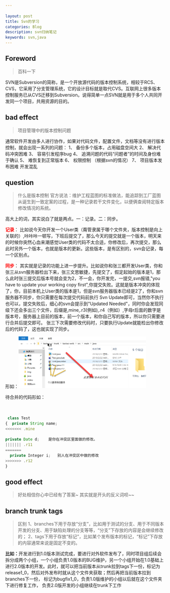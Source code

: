 ```yaml
---

layout: post
title: Svn的学习
categories: Blog
description: svn归纳笔记
keywords: svn,java
---
```




## Foreword

> 百科一下

SVN是Subversion的简称，是一个开放源代码的版本控制系统，相较于RCS、CVS，它采用了分支管理系统，它的设计目标就是取代CVS。互联网上很多版本控制服务已从CVS迁移到Subversion。说得简单一点SVN就是用于多个人共同开发同一个项目，共用资源的目的。


## bad effect

> 项目管理中的版本控制问题

  通常软件开发由多人进行协作，如果对代码文件，配置文件，文档等没有进行版本控制，就会出现一系列的问题：
 1、 备份多个版本，占用磁盘空间大
 2、 解决代码冲突困难
 3、 容易引发程序bug
 4、 追溯问题的代码“问题者”的时间及身份难于确认
 5、 难恢复到正常版本
 6、 权限控制 （根据svn的情况）
 7、 项目版本发布困难 开发混乱

## question
>什么是版本控制
官方说法：维护工程蓝图的标准做法，能追踪到工厂蓝图从诞生到一致定案的过程，是一种记录若干文件变化，以便俩查阅特定版本修改情况的系统。

 高大上的词，其实说白了就是两点。一：记录。二：同步。

<b style="color: red">记录</b>：
 比如说今天你开发一个User类（甭管隶属于哪个文件夹，版本控制是向上关联的）,咔咔咔一顿写，下班后提交了，那么今天的提交就是一个版本，明天来的时候你突然心血来潮感觉User类的代码不太合适，你修改后，再次提交，那么此时另外一个版本，也就是版本的更新。这些版本，是有区别的，svn会记录，每一个区别点。

<b style="color: red">同步</b>：
       其实就是记录的功能上进一步提升。比如说你和张三都开发User类，你和张三从svn服务器检出下来，张三文思敏捷，先提交了，假定起始的版本是1，那么此时张三提交后版本号就会变为2，不一会，你开发完，一提交,svn报错,"you have to update your working copy first",你提交失败。这就是版本冲突的体现了，你，目前本机上User类的版本是1，但是svn服务器版本已经是2了，你和svn服务器不同步，你只需要在每次提交代码前执行 Svn Update即可，当然你不执行也可以，提交失败后，细心的svn会提示到"Updated Needed"，同时你会发现同级下还会多出三个文件，后缀是,mine,.r3(例如),.r4（例如）,字母r后面的数字是版本号，服务器上目前的版本，前一个版本，和你自己写的版本，所以你只需要进行合并后提交即可。 张三下次需要修改代码时，只要执行Update就能检出你修改后的代码了，这也就实现了同步。

形如：<img src="/images/blog/javaEE/svn_conflict.png" width="80%" height="40%" border="black" alt="检索sql语句" />


待合并的代码形如：

```js


 class Test
{  private String name;
<<<<<<< .mine  

private Date d;    是你在冲突区里面做的修改。
||||||| .r11  
======= 
  private Integer i;   别人在冲突区中做的修改
>>>>>>> .r12  
}


```



## good effect 
> 好处相信你心中已经有了答案~  其实就是开头的反义词呗~~


## branch trunk tags
>区别
1、branches下用于存放“分支”，比如用于测试的分支、用于不同版本开发的分支、用于缺陷处理的分支等等，“分支”下存放的内容是会继续修改的；
2、tags下用于存放“标记”，比如某个发布版本的标记，“标记”下存放的内容通常来说是固定不变的。

<b>比如：</b>开发进行到1.0版本测试完成，要进行对外软件发布了，同时项目组后续会拆分成两个小组，一个小组负责1.0版本的BUG维护，另一个小组开始在1.0基础上进行2.0版本的开发。此时，就可以把当前版本从trunk拉到tags下一份，标记为release1_0，然后对外发布时就从这个文件夹获取；然后再把当前版本拉到branches下一份，
标记为bugfix1_0，负责1.0版维护的小组以后就在这个文件夹下进行修复工作，
负责2.0版开发的小组继续在trunk下工作






